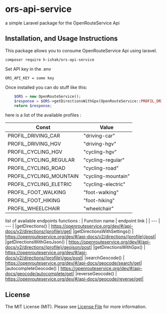 # ors-api-service
a simple Laravel package for the OpenRouteService Api

## Installation, and Usage Instructions

This package allows you to consume OpenRouteService Api using laravel.

```cli
composer require h-ishak/ors-api-service
```
Set  API key in the .env  
```env
ORS_API_KEY = some key
```
Once installed you can do stuff like this:

```php
    $ORS = new OpenRouteService();
    $response = $ORS->getDirectionsWithGpx(OpenRouteService::PROFIL_DRIVING_CAR,[[8.681495,49.41461],[8.687872,49.420318]]);
    return $response;
```

here is a list of the available profiles :
    
| Const | Value |
| --- | --- |
|PROFIL_DRIVING_CAR | "driving-car"|
|PROFIL_DRIVING_HGV | "driving-hgv"|
|PROFIL_CYCLING_HGV | "cycling-hgv"|
|PROFIL_CYCLING_REGULAR | "cycling-regular"|
|PROFIL_CYCLING_ROAD | "cycling-road"|
|PROFIL_CYCLING_MOUNTAIN | "cycling-mountain"|
|PROFIL_CYCLING_ELETRIC | "cycling-electric"|
|PROFIL_FOOT_WALKING | "foot-walking"|
|PROFIL_FOOT_HIKING | "foot-hiking"|
|PROFIL_WHEELCHAIR | "wheelchair"|


list of available endpoints functions :
| Function name | endpoint link |
| --- | --- |
|getDirections() | https://openrouteservice.org/dev/#/api-docs/v2/directions/{profile}/get|
|getDirectionsWithSettings() | https://openrouteservice.org/dev/#/api-docs/v2/directions/{profile}/post|
|getDirectionsWithGeoJson() | https://openrouteservice.org/dev/#/api-docs/v2/directions/{profile}/geojson/post|
|getDirectionsWithGpx() | https://openrouteservice.org/dev/#/api-docs/v2/directions/{profile}/gpx/post|
|searchGeocode() | https://openrouteservice.org/dev/#/api-docs/geocode/search/get|
|autocompleteGeocode() | https://openrouteservice.org/dev/#/api-docs/geocode/autocomplete/get|
|reverseGeocode() | https://openrouteservice.org/dev/#/api-docs/geocode/reverse/get|



## License

The MIT License (MIT). Please see [License File](LICENSE) for more information.